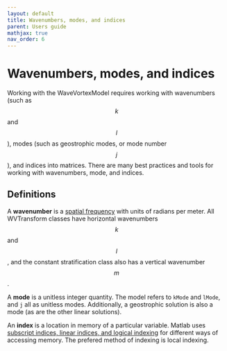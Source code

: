```yaml
---
layout: default
title: Wavenumbers, modes, and indices
parent: Users guide
mathjax: true
nav_order: 6
---
```


#  Wavenumbers, modes, and indices

Working with the WaveVortexModel requires working with wavenumbers (such as $$k$$ and $$l$$), modes (such as geostrophic modes, or mode number $$j$$), and indices into matrices. There are many best practices and tools for working with wavenumbers, mode, and indices.

## Definitions

A **wavenumber** is a [spatial frequency](https://en.wikipedia.org/wiki/Wavenumber) with units of radians per meter. All WVTransform classes have horizontal wavenumbers $$k$$ and $$l$$, and the constant stratification class also has a vertical wavenumber $$m$$.

A **mode** is a unitless integer quantity. The model refers to `kMode` and `lMode`, and `j` all as unitless modes. Additionally, a geostrophic solution is also a mode (as are the other linear solutions).

An **index** is a location in memory of a particular variable. Matlab uses [subscript indices, linear indices, and logical indexing](https://www.mathworks.com/company/technical-articles/matrix-indexing-in-matlab.html) for different ways of accessing memory. The prefered method of indexing is local indexing.



